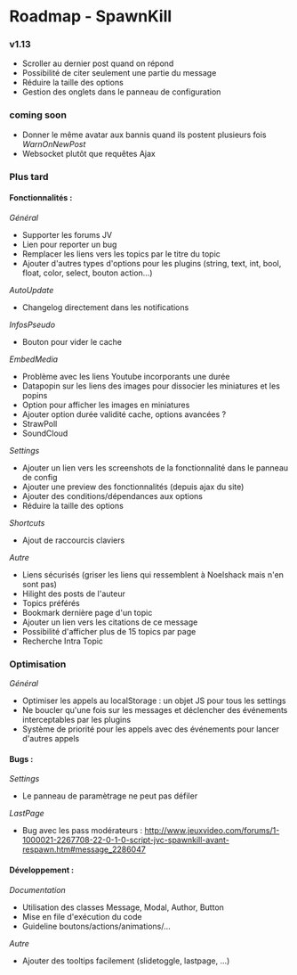 Roadmap - SpawnKill
=====================

### v1.13
- Scroller au dernier post quand on répond
- Possibilité de citer seulement une partie du message
- Réduire la taille des options
- Gestion des onglets dans le panneau de configuration

### coming soon
- Donner le même avatar aux bannis quand ils postent plusieurs fois
*WarnOnNewPost*
- Websocket plutôt que requêtes Ajax

### Plus tard
#### Fonctionnalités :
*Général*
- Supporter les forums JV
- Lien pour reporter un bug
- Remplacer les liens vers les topics par le titre du topic
- Ajouter d'autres types d'options pour les plugins (string, text, int, bool, float, color, select, bouton action...)

*AutoUpdate*
- Changelog directement dans les notifications

*InfosPseudo*
- Bouton pour vider le cache

*EmbedMedia*
- Problème avec les liens Youtube incorporants une durée
- Datapopin sur les liens des images pour dissocier les miniatures et les popins
- Option pour afficher les images en miniatures
- Ajouter option durée validité cache, options avancées ?
- StrawPoll
- SoundCloud

*Settings*
- Ajouter un lien vers les screenshots de la fonctionnalité dans le panneau de config
- Ajouter une preview des fonctionnalités (depuis ajax du site)
- Ajouter des conditions/dépendances aux options
- Réduire la taille des options

*Shortcuts*
- Ajout de raccourcis claviers

*Autre*
- Liens sécurisés (griser les liens qui ressemblent à Noelshack mais n'en sont pas)
- Hilight des posts de l'auteur
- Topics préférés
- Bookmark dernière page d'un topic
- Ajouter un lien vers les citations de ce message
- Possibilité d'afficher plus de 15 topics par page
- Recherche Intra Topic


### Optimisation

*Général*
- Optimiser les appels au localStorage : un objet JS pour tous les settings
- Ne boucler qu'une fois sur les messages et déclencher des événements interceptables par les plugins
- Système de priorité pour les appels avec des événements pour lancer d'autres appels

#### Bugs :

*Settings*
- Le panneau de paramètrage ne peut pas défiler

*LastPage*
- Bug avec les pass modérateurs : http://www.jeuxvideo.com/forums/1-1000021-2267708-22-0-1-0-script-jvc-spawnkill-avant-respawn.htm#message_2286047


#### Développement :

*Documentation*
- Utilisation des classes Message, Modal, Author, Button
- Mise en file d'exécution du code
- Guideline boutons/actions/animations/...

*Autre*
- Ajouter des tooltips facilement (slidetoggle, lastpage, ...)
